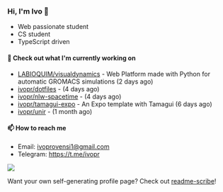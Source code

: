 ### Hi, I'm Ivo 👋

* Web passionate student
* CS student
* TypeScript driven

#### 👷 Check out what I'm currently working on

- [LABIOQUIM/visualdynamics](https://github.com/LABIOQUIM/visualdynamics) - Web Platform made with Python for automatic GROMACS simulations (2 days ago)
- [ivopr/dotfiles](https://github.com/ivopr/dotfiles) -  (4 days ago)
- [ivopr/nlw-spacetime](https://github.com/ivopr/nlw-spacetime) -  (4 days ago)
- [ivopr/tamagui-expo](https://github.com/ivopr/tamagui-expo) - An Expo template with Tamagui (6 days ago)
- [ivopr/unir](https://github.com/ivopr/unir) -  (1 month ago)

#### 📫 How to reach me

- Email: [ivoprovensi1@gmail.com](mailto://ivoprovensi1@gmail.com)
- Telegram: https://t.me/ivopr

![](https://github-readme-stats.vercel.app/api/top-langs/?username=ivopr&langs_count=10&layout=compact&theme=react&hide_border=true&bg_color=0D1117&title_color=5ce1e6&icon_color=5ce1e6)

Want your own self-generating profile page? Check out [readme-scribe](https://github.com/muesli/readme-scribe)!
